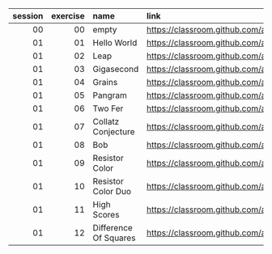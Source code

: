 |   session |   exercise | name                     | link                                    |
|----------:|-----------:|:-------------------------|:----------------------------------------|
|        00 |         00 | empty                    | https://classroom.github.com/a/oIfF8am9 |
|        01 |         01 | Hello World              | https://classroom.github.com/a/vBkKmXAj |
|        01 |         02 | Leap                     | https://classroom.github.com/a/nvrmEstA |
|        01 |         03 | Gigasecond               | https://classroom.github.com/a/Y9dnRAgp |
|        01 |         04 | Grains                   | https://classroom.github.com/a/Y6rOdzyX |
|        01 |         05 | Pangram                  | https://classroom.github.com/a/gHzKvyRX |
|        01 |         06 | Two Fer                  | https://classroom.github.com/a/pxiF6aCs |
|        01 |         07 | Collatz Conjecture       | https://classroom.github.com/a/GPkNeGlk |
|        01 |         08 | Bob                      | https://classroom.github.com/a/O5qKk3Di |
|        01 |         09 | Resistor Color           | https://classroom.github.com/a/vS648Z3p |
|        01 |         10 | Resistor Color Duo       | https://classroom.github.com/a/TwvMuVOg |
|        01 |         11 | High Scores              | https://classroom.github.com/a/bGF9er6b |
|        01 |         12 | Difference Of Squares    | https://classroom.github.com/a/J4Cu1cZJ |
